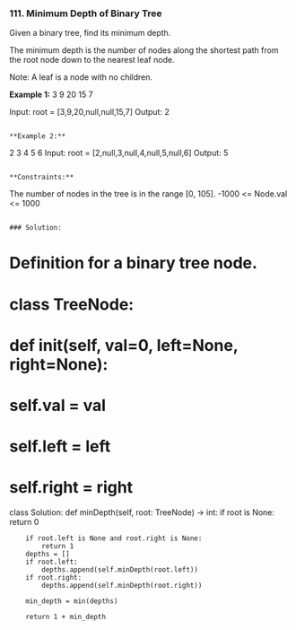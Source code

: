 ### 111. Minimum Depth of Binary Tree

Given a binary tree, find its minimum depth.

The minimum depth is the number of nodes along the shortest path from the root node down to the nearest leaf node.

Note: A leaf is a node with no children.

**Example 1:**
    3
  9   20
    15   7

Input: root = [3,9,20,null,null,15,7]
Output: 2
```

**Example 2:**
```
2
  3
    4
      5
        6
Input: root = [2,null,3,null,4,null,5,null,6]
Output: 5
``` 

**Constraints:**
```
The number of nodes in the tree is in the range [0, 105].
-1000 <= Node.val <= 1000
```

### Solution:
```
# Definition for a binary tree node.
# class TreeNode:
#     def __init__(self, val=0, left=None, right=None):
#         self.val = val
#         self.left = left
#         self.right = right
class Solution:
    def minDepth(self, root: TreeNode) -> int:
        if root is None:
            return 0
        
        if root.left is None and root.right is None:
            return 1
        depths = []
        if root.left:
            depths.append(self.minDepth(root.left))
        if root.right:
            depths.append(self.minDepth(root.right))
            
        min_depth = min(depths)
        
        return 1 + min_depth
        
```
